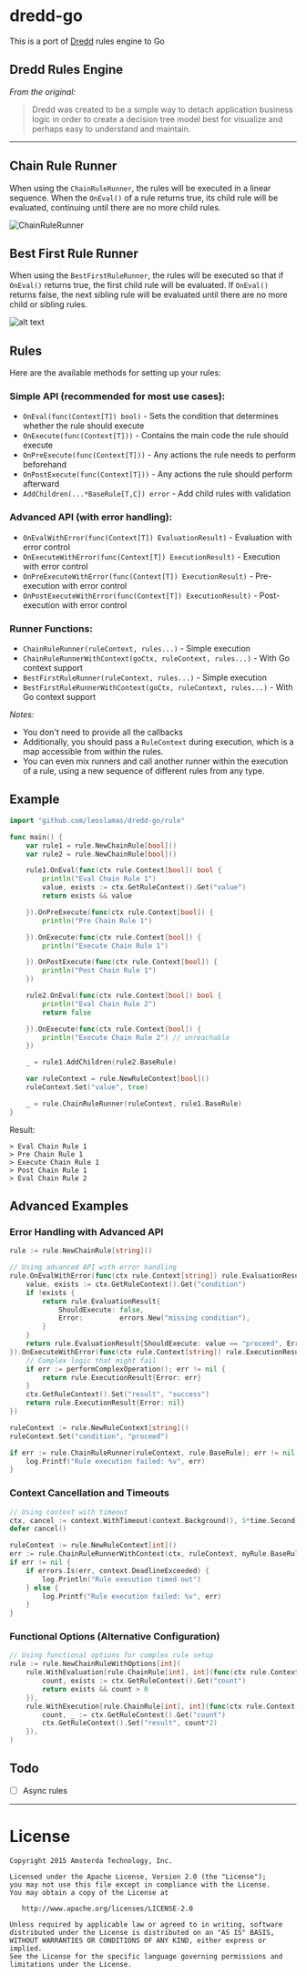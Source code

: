 # dredd-go

This is a port of [Dredd](https://github.com/amsterdatech/Dredd) rules engine to Go

## Dredd Rules Engine

*From the original:*

> Dredd was created to be a simple way to detach application business logic in order to create a decision tree model best for visualize and perhaps easy to understand and maintain.

---

## Chain Rule Runner 

When using the `ChainRuleRunner`, the rules will be executed in a linear sequence. When the `OnEval()` of a rule returns true, its child rule will be evaluated, continuing until there are no more child rules.

![ChainRuleRunner](img/chain-runner.png)

## Best First Rule Runner

When using the `BestFirstRuleRunner`, the rules will be executed so that if `OnEval()` returns true, the first child rule will be evaluated. If `OnEval()` returns false, the next sibling rule will be evaluated until there are no more child or sibling rules.

![alt text](img/best-first-runner.png)

## Rules

Here are the available methods for setting up your rules:

### Simple API (recommended for most use cases):
- `OnEval(func(Context[T]) bool)` - Sets the condition that determines whether the rule should execute
- `OnExecute(func(Context[T]))` - Contains the main code the rule should execute  
- `OnPreExecute(func(Context[T]))` - Any actions the rule needs to perform beforehand
- `OnPostExecute(func(Context[T]))` - Any actions the rule should perform afterward
- `AddChildren(...*BaseRule[T,C]) error` - Add child rules with validation

### Advanced API (with error handling):
- `OnEvalWithError(func(Context[T]) EvaluationResult)` - Evaluation with error control
- `OnExecuteWithError(func(Context[T]) ExecutionResult)` - Execution with error control
- `OnPreExecuteWithError(func(Context[T]) ExecutionResult)` - Pre-execution with error control
- `OnPostExecuteWithError(func(Context[T]) ExecutionResult)` - Post-execution with error control

### Runner Functions:
- `ChainRuleRunner(ruleContext, rules...)` - Simple execution
- `ChainRuleRunnerWithContext(goCtx, ruleContext, rules...)` - With Go context support
- `BestFirstRuleRunner(ruleContext, rules...)` - Simple execution
- `BestFirstRuleRunnerWithContext(goCtx, ruleContext, rules...)` - With Go context support
  
*Notes:*

* You don't need to provide all the callbacks
* Additionally, you should pass a `RuleContext` during execution, which is a map accessible from within the rules. 
* You can even mix runners and call another runner within the execution of a rule, using a new sequence of different rules from any type.

## Example

```go
import "github.com/leoslamas/dredd-go/rule"

func main() {
	var rule1 = rule.NewChainRule[bool]()
	var rule2 = rule.NewChainRule[bool]()

	rule1.OnEval(func(ctx rule.Context[bool]) bool {
		println("Eval Chain Rule 1")
		value, exists := ctx.GetRuleContext().Get("value")
		return exists && value

	}).OnPreExecute(func(ctx rule.Context[bool]) {
		println("Pre Chain Rule 1")

	}).OnExecute(func(ctx rule.Context[bool]) {
		println("Execute Chain Rule 1")

	}).OnPostExecute(func(ctx rule.Context[bool]) {
		println("Post Chain Rule 1")
	})

	rule2.OnEval(func(ctx rule.Context[bool]) bool {
		println("Eval Chain Rule 2")
		return false

	}).OnExecute(func(ctx rule.Context[bool]) {
		println("Execute Chain Rule 2") // unreachable
	})

	_ = rule1.AddChildren(rule2.BaseRule)

	var ruleContext = rule.NewRuleContext[bool]()
	ruleContext.Set("value", true)

	_ = rule.ChainRuleRunner(ruleContext, rule1.BaseRule)
}
```

Result:

```
> Eval Chain Rule 1
> Pre Chain Rule 1
> Execute Chain Rule 1
> Post Chain Rule 1
> Eval Chain Rule 2
```

## Advanced Examples

### Error Handling with Advanced API

```go
rule := rule.NewChainRule[string]()

// Using advanced API with error handling
rule.OnEvalWithError(func(ctx rule.Context[string]) rule.EvaluationResult {
    value, exists := ctx.GetRuleContext().Get("condition")
    if !exists {
        return rule.EvaluationResult{
            ShouldExecute: false,
            Error:         errors.New("missing condition"),
        }
    }
    return rule.EvaluationResult{ShouldExecute: value == "proceed", Error: nil}
}).OnExecuteWithError(func(ctx rule.Context[string]) rule.ExecutionResult {
    // Complex logic that might fail
    if err := performComplexOperation(); err != nil {
        return rule.ExecutionResult{Error: err}
    }
    ctx.GetRuleContext().Set("result", "success")
    return rule.ExecutionResult{Error: nil}
})

ruleContext := rule.NewRuleContext[string]()
ruleContext.Set("condition", "proceed")

if err := rule.ChainRuleRunner(ruleContext, rule.BaseRule); err != nil {
    log.Printf("Rule execution failed: %v", err)
}
```

### Context Cancellation and Timeouts

```go
// Using context with timeout
ctx, cancel := context.WithTimeout(context.Background(), 5*time.Second)
defer cancel()

ruleContext := rule.NewRuleContext[int]()
err := rule.ChainRuleRunnerWithContext(ctx, ruleContext, myRule.BaseRule)
if err != nil {
    if errors.Is(err, context.DeadlineExceeded) {
        log.Println("Rule execution timed out")
    } else {
        log.Printf("Rule execution failed: %v", err)
    }
}
```

### Functional Options (Alternative Configuration)

```go
// Using functional options for complex rule setup
rule := rule.NewChainRuleWithOptions[int](
    rule.WithEvaluation[rule.ChainRule[int], int](func(ctx rule.Context[int]) bool {
        count, exists := ctx.GetRuleContext().Get("count")
        return exists && count > 0
    }),
    rule.WithExecution[rule.ChainRule[int], int](func(ctx rule.Context[int]) {
        count, _ := ctx.GetRuleContext().Get("count")
        ctx.GetRuleContext().Set("result", count*2)
    }),
)
```

## Todo

- [ ] Async rules

---

# License #

    Copyright 2015 Amsterda Technology, Inc.

    Licensed under the Apache License, Version 2.0 (the "License");
    you may not use this file except in compliance with the License.
    You may obtain a copy of the License at

       http://www.apache.org/licenses/LICENSE-2.0

    Unless required by applicable law or agreed to in writing, software
    distributed under the License is distributed on an "AS IS" BASIS,
    WITHOUT WARRANTIES OR CONDITIONS OF ANY KIND, either express or implied.
    See the License for the specific language governing permissions and
    limitations under the License.